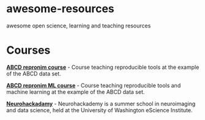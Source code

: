# awesome-resources
awesome open science, learning and teaching resources

# Courses

<a href="https://www.abcd-repronim.org/"><b>ABCD repronim course</b></a> - Course teaching reproducible tools at the example of the ABCD data set.<br>

<a href="https://www.abcd-repronim.org/ml.html"><b>ABCD repronim ML course</b></a> - Course teaching reproducible tools and machine learning at the example of the ABCD data set.<br>

<a href="https://neurohackademy.org/"><b>Neurohackadamy</b></a> - Neurohackademy is a summer school in neuroimaging and data science, held at the University of Washington eScience Institute.<br>


